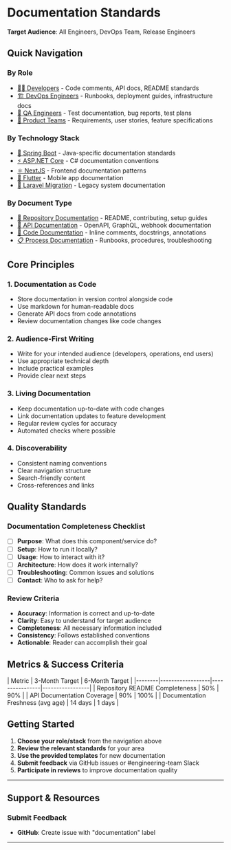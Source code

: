 # Documentation Standards
**Target Audience**: All Engineers, DevOps Team, Release Engineers  

## Quick Navigation

### By Role
- [🧑‍💻 Developers](developers.md) - Code comments, API docs, README standards
- [🏗️ DevOps Engineers](devops.md) - Runbooks, deployment guides, infrastructure docs
- [🧪 QA Engineers](qa.md) - Test documentation, bug reports, test plans
- [👥 Product Teams](product.md) - Requirements, user stories, feature specifications

### By Technology Stack
- [🍃 Spring Boot](../stacks/spring-boot/documentation.md) - Java-specific documentation standards
- [⚡ ASP.NET Core](../stacks/aspnet/documentation.md) - C# documentation conventions
- [⚛️ NextJS](../stacks/nextjs/documentation.md) - Frontend documentation patterns
- [📱 Flutter](../stacks/flutter/documentation.md) - Mobile app documentation
- [🔄 Laravel Migration](../stacks/laravel/documentation.md) - Legacy system documentation

### By Document Type
- [📖 Repository Documentation](types/repository.md) - README, contributing, setup guides
- [🔌 API Documentation](types/api.md) - OpenAPI, GraphQL, webhook documentation  
- [📝 Code Documentation](types/code.md) - Inline comments, docstrings, annotations
- [📋 Process Documentation](types/process.md) - Runbooks, procedures, troubleshooting

## Core Principles

### 1. Documentation as Code
- Store documentation in version control alongside code
- Use markdown for human-readable docs
- Generate API docs from code annotations
- Review documentation changes like code changes

### 2. Audience-First Writing
- Write for your intended audience (developers, operations, end users)
- Use appropriate technical depth
- Include practical examples
- Provide clear next steps

### 3. Living Documentation
- Keep documentation up-to-date with code changes
- Link documentation updates to feature development
- Regular review cycles for accuracy
- Automated checks where possible

### 4. Discoverability
- Consistent naming conventions
- Clear navigation structure
- Search-friendly content
- Cross-references and links

## Quality Standards

### Documentation Completeness Checklist
- [ ] **Purpose**: What does this component/service do?
- [ ] **Setup**: How to run it locally?
- [ ] **Usage**: How to interact with it?
- [ ] **Architecture**: How does it work internally?
- [ ] **Troubleshooting**: Common issues and solutions
- [ ] **Contact**: Who to ask for help?

### Review Criteria
- **Accuracy**: Information is correct and up-to-date
- **Clarity**: Easy to understand for target audience
- **Completeness**: All necessary information included
- **Consistency**: Follows established conventions
- **Actionable**: Reader can accomplish their goal

## Metrics & Success Criteria

| Metric  | 3-Month Target | 6-Month Target |
|--------|------------------|----------------|-----------------|
| Repository README Completeness  | 50% | 90% |
| API Documentation Coverage | 90% | 100% |
| Documentation Freshness (avg age) | 14 days | 1 days |

## Getting Started

1. **Choose your role/stack** from the navigation above
2. **Review the relevant standards** for your area
3. **Use the provided templates** for new documentation
4. **Submit feedback** via GitHub issues or #engineering-team Slack
5. **Participate in reviews** to improve documentation quality

---

## Support & Resources
### Submit Feedback
- **GitHub**: Create issue with "documentation" label
---
